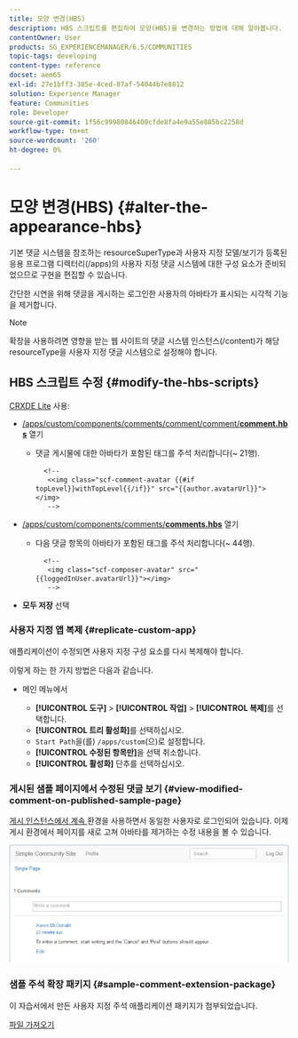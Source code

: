 ```yaml
---
title: 모양 변경(HBS)
description: HBS 스크립트를 편집하여 모양(HBS)을 변경하는 방법에 대해 알아봅니다.
contentOwner: User
products: SG_EXPERIENCEMANAGER/6.5/COMMUNITIES
topic-tags: developing
content-type: reference
docset: aem65
exl-id: 27e1bff3-385e-4ced-87af-54044b7e8812
solution: Experience Manager
feature: Communities
role: Developer
source-git-commit: 1f56c99980846400cfde8fa4e9a55e885bc2258d
workflow-type: tm+mt
source-wordcount: '260'
ht-degree: 0%

---
```


# 모양 변경(HBS) {#alter-the-appearance-hbs}

기본 댓글 시스템을 참조하는 resourceSuperType과 사용자 지정 모델/보기가 등록된 응용 프로그램 디렉터리(/apps)의 사용자 지정 댓글 시스템에 대한 구성 요소가 준비되었으므로 구현을 편집할 수 있습니다.

간단한 시연을 위해 댓글을 게시하는 로그인한 사용자의 아바타가 표시되는 시각적 기능을 제거합니다.

>[!NOTE]
>
>확장을 사용하려면 영향을 받는 웹 사이트의 댓글 시스템 인스턴스(/content)가 해당 resourceType을 사용자 지정 댓글 시스템으로 설정해야 합니다.

## HBS 스크립트 수정 {#modify-the-hbs-scripts}

[CRXDE Lite](/help/sites-developing/developing-with-crxde-lite.md) 사용:

* [/apps/custom/components/comments/comment/comment/**comment.hbs**](https://localhost:4502/crx/de/index.jsp#/apps/custom/components/comments/comment/comment.hbs) 열기

   * 댓글 게시물에 대한 아바타가 포함된 태그를 주석 처리합니다(~ 21행).

     ```
       <!--
        <<img class="scf-comment-avatar {{#if topLevel}}withTopLevel{{/if}}" src="{{author.avatarUrl}}"></img>
        -->
     ```

* [/apps/custom/components/comments/**comments.hbs**](https://localhost:4502/crx/de/index.jsp#/apps/custom/components/comments/comments.hbs) 열기

   * 다음 댓글 항목의 아바타가 포함된 태그를 주석 처리합니다(~ 44행).

     ```
       <!--
        <img class="scf-composer-avatar" src="{{loggedInUser.avatarUrl}}"></img>
        -->
     ```

* **모두 저장** 선택

### 사용자 지정 앱 복제 {#replicate-custom-app}

애플리케이션이 수정되면 사용자 지정 구성 요소를 다시 복제해야 합니다.

이렇게 하는 한 가지 방법은 다음과 같습니다.

* 메인 메뉴에서

   * **[!UICONTROL 도구]** > **[!UICONTROL 작업]** > **[!UICONTROL 복제]**&#x200B;를 선택합니다.
   * **[!UICONTROL 트리 활성화]**&#x200B;를 선택하십시오.
   * `Start Path`을(를) `/apps/custom`(으)로 설정합니다.
   * **[!UICONTROL 수정된 항목만]**&#x200B;을 선택 취소합니다.
   * **[!UICONTROL 활성화]** 단추를 선택하십시오.

### 게시된 샘플 페이지에서 수정된 댓글 보기 {#view-modified-comment-on-published-sample-page}

[게시 인스턴스에서 계속 ](/help/communities/extend-sample-page.md#publish-sample-page) 환경을 사용하면서 동일한 사용자로 로그인되어 있습니다. 이제 게시 환경에서 페이지를 새로 고쳐 아바타를 제거하는 수정 내용을 볼 수 있습니다.

![수정된 콘텐츠 보기](assets/view-modified-content.png)

### 샘플 주석 확장 패키지 {#sample-comment-extension-package}

이 자습서에서 만든 사용자 지정 주석 애플리케이션 패키지가 첨부되었습니다.

[파일 가져오기](assets/sample-comment-extension-6-1-fp3.zip)
